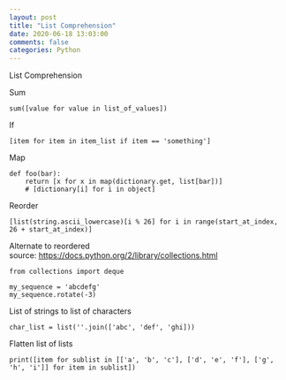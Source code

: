 ```yaml
---
layout: post
title: "List Comprehension"
date: 2020-06-18 13:03:00 
comments: false
categories: Python
---
```


List Comprehension

Sum
```
sum([value for value in list_of_values])
```

If
```
[item for item in item_list if item == 'something']
```

Map
```
def foo(bar):
    return [x for x in map(dictionary.get, list[bar])]
    # [dictionary[i] for i in object]
```

Reorder
```
[list(string.ascii_lowercase)[i % 26] for i in range(start_at_index, 26 + start_at_index)]
```

Alternate to reordered<br />
source: <a href='https://docs.python.org/2/library/collections.html'>https://docs.python.org/2/library/collections.html</a>
```
from collections import deque

my_sequence = 'abcdefg'
my_sequence.rotate(-3)
```

List of strings to list of characters<br />
```
char_list = list(''.join(['abc', 'def', 'ghi]))
```

Flatten list of lists
```
print([item for sublist in [['a', 'b', 'c'], ['d', 'e', 'f'], ['g', 'h', 'i']] for item in sublist])
```
